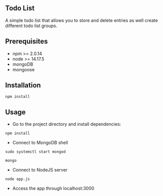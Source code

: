 ## Todo List

A simple todo list that allows you to store and delete entries as well create different todo list groups.

## Prerequisites
- npm >= 2.0.14
- node >= 14.17.5
- mongoDB
- mongoose

## Installation

```
npm install
```

## Usage
- Go to the project directory and install dependencies:
```
npm install 
```

- Connect to MongoDB shell
```
sudo systemctl start mongod

mongo
```

- Connect to NodeJS server
```
node app.js
```

- Access the app through
localhost:3000
